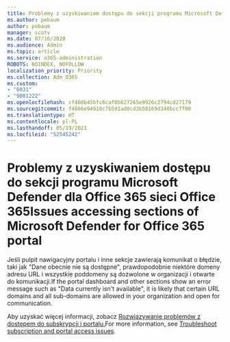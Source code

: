 ```yaml
---
title: Problemy z uzyskiwaniem dostępu do sekcji programu Microsoft Defender dla Office 365 sieci Office 365
ms.author: pebaum
author: pebaum
manager: scotv
ms.date: 07/16/2020
ms.audience: Admin
ms.topic: article
ms.service: o365-administration
ROBOTS: NOINDEX, NOFOLLOW
localization_priority: Priority
ms.collection: Adm_O365
ms.custom:
- "6031"
- "9001222"
ms.openlocfilehash: cf460b45bfc6caf0b627265e9926c2794cd27179
ms.sourcegitcommit: f4866e94918c7b591ad0cd3b58169d340bcc7f00
ms.translationtype: HT
ms.contentlocale: pl-PL
ms.lasthandoff: 05/19/2021
ms.locfileid: "52545242"
---
```

# <a name="issues-accessing-sections-of-microsoft-defender-for-office-365-portal"></a><span data-ttu-id="2b243-102">Problemy z uzyskiwaniem dostępu do sekcji programu Microsoft Defender dla Office 365 sieci Office 365</span><span class="sxs-lookup"><span data-stu-id="2b243-102">Issues accessing sections of Microsoft Defender for Office 365 portal</span></span>

<span data-ttu-id="2b243-103">Jeśli pulpit nawigacyjny portalu i inne sekcje zawierają komunikat o błędzie, taki jak "Dane obecnie nie są dostępne", prawdopodobnie niektóre domeny adresu URL i wszystkie poddomeny są dozwolone w organizacji i otwarte do komunikacji.</span><span class="sxs-lookup"><span data-stu-id="2b243-103">If the portal dashboard and other sections show an error message such as "Data currently isn't available", it is likely that certain URL domains and all sub-domains are allowed in your organization and open for communication.</span></span> 

<span data-ttu-id="2b243-104">Aby uzyskać więcej informacji, zobacz [Rozwiązywanie problemów z dostępem do subskrypcji i portalu.](/windows/security/threat-protection/microsoft-defender-atp/troubleshoot-onboarding-error-messages#data-currently-isnt-available-on-some-sections-of-the-portal)</span><span class="sxs-lookup"><span data-stu-id="2b243-104">For more information, see [Troubleshoot subscription and portal access issues](/windows/security/threat-protection/microsoft-defender-atp/troubleshoot-onboarding-error-messages#data-currently-isnt-available-on-some-sections-of-the-portal).</span></span>